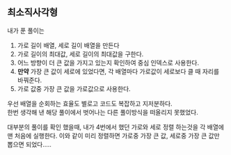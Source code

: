 ## 최소직사각형

내가 푼 풀이는
1. 가로 길이 배열, 세로 길이 배열을 만든다
2. 가로 길이의 최대값, 세로 길이의 최대값을 구한다.
3. 어느 방향이 더 큰 값을 가지고 있는지 확인하여 중심 인덱스로 사용한다.
4. **만약** 가장 큰 값이 세로에 있었다면, 각 배열마다 가로값이 세로보다 클 때 자리를 바꿔준다.
5. 가로 값중 가장 큰 값을 가로값으로 사용한다.

우선 배열을 순회하는 효율도 별로고 코드도 복잡하고 지저분하다.<br/>
한번 생각해 낸 해당 풀이에서 벗어나는 다른 풀이방식을 떠올리지 못했었다.

대부분의 풀이를 확인 했을때, 내가 4번에서 했던 가로와 세로 정렬 하는것을 각 배열에 맨 처음에 실행한다.
이와 같이 미리 정렬하면 가로중 가장 큰 값, 세로중 가장 큰 값만 뽑으면 되었다.....
